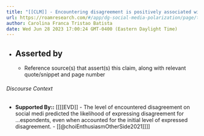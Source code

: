 ```yaml
---
title: "[[CLM]] - Encountering disagreement is positively associated with discussing disagreement on social media."
url: https://roamresearch.com/#/app/dg-social-media-polarization/page/tDkP6Tltz
author: Carolina Franca Tristao Batista
date: Wed Jun 28 2023 17:00:24 GMT-0400 (Eastern Daylight Time)
---
```


- ## Asserted by
    - Reference source(s) that assert(s) this claim, along with relevant quote/snippet and page number

###### Discourse Context

- **Supported By::** [[[[EVD]] - The level of encountered disagreement on social medi predicted the likelihood of expressing disagreement for ...espondents, even when accounted for the initial level of expressed disagreement. - [[@choiEnthusiasmOtherSide2021]]]]

